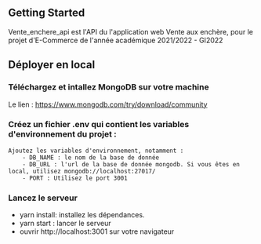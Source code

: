 ## Getting Started

Vente_enchere_api est l'API du l'application web Vente aux enchère, pour le projet d'E-Commerce de l'année académique 2021/2022 - GI2022

## Déployer en local

### Téléchargez et intallez MongoDB sur votre machine

Le lien : https://www.mongodb.com/try/download/community

### Créez un fichier .env qui contient les variables d'environnement du projet :

    Ajoutez les variables d'environnement, notamment :
        - DB_NAME : le nom de la base de donnée
        - DB_URL : l'url de la base de donnée mongodb. Si vous êtes en local, utilisez mongodb://localhost:27017/
        - PORT : Utilisez le port 3001

### Lancez le serveur

- yarn install: installez les dépendances.
- yarn start : lancer le serveur
- ouvrir http://localhost:3001 sur votre navigateur
